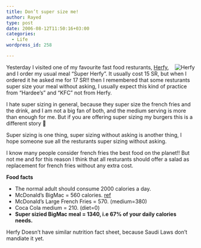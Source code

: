 ```yaml
---
title: Don’t super size me!
author: Rayed
type: post
date: 2006-08-12T11:50:16+03:00
categories:
  - Life
wordpress_id: 258

---
```

<p><a href="http://herfy.com/"><img src="/static/uploads/old/2006-08-12/herfy.jpg" alt="Herfy" align="right" /></a></p>
<p>Yesterday I visited one of my favourite fast food resturants, <a href="http://herfy.com/">Herfy</a>, and I order my usual meal &#8220;Super Herfy&#8221;. It usually cost 15 SR, but when I ordered it he asked me for 17 SR!! then I remembered that some resturants super size your meal without asking, I usually expect this kind of practice from &#8220;Hardee&#8217;s&#8221; and &#8220;KFC&#8221; not from Herfy.</p>
<p>I hate super sizing in general, because they super size the french fries and the drink, and I am not a big fan of both, and the medium serving is more than enough for me. But if you are offering super sizing my burgers this is a different story 🙂</p>
<p>Super sizing is one thing, super sizing without asking is another thing, I hope someone sue all the resturants super sizing without asking.</p>
<p>I know many people consider french fries the best food on the planet!! But not me and for this reason I think that all resturants should offer a salad as replacement for french fries without any extra cost.</p>
<p><b>Food facts</b></p>
<ul>
<li>The normal adult should consume 2000 calories a day.</li>
<li>McDonald&#8217;s BigMac = 560 calories. <a href="http://www.mcdonalds.com/app_controller.nutrition.index1.html">ref</a></li>
<li>McDonald&#8217;s Large French Fries = 570. (medium=380)</li>
<li>Coca Cola medium = 210. (diet=0)</li>
<li><b>Super sizied BigMac meal = 1340, i.e 67% of your daily calories needs.</b></li>
</ul>
<p>Herfy Doesn&#8217;t have similar nutrition fact sheet, because Saudi Laws don&#8217;t mandiate it yet.</p>
